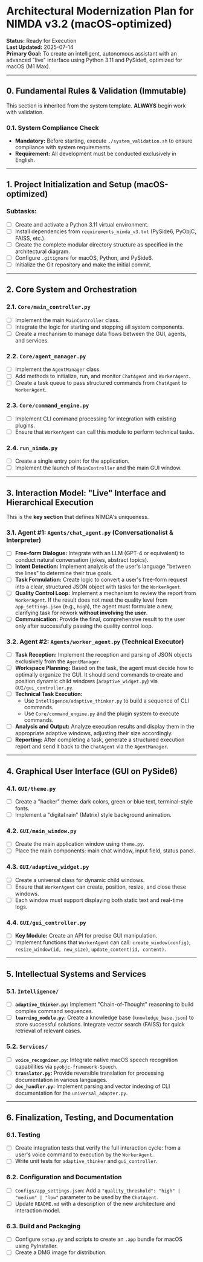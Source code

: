 # Architectural Modernization Plan for NIMDA v3.2 (macOS-optimized)

**Status:** Ready for Execution  
**Last Updated:** 2025-07-14  
**Primary Goal:** To create an intelligent, autonomous assistant with an advanced "live" interface using Python 3.11 and PySide6, optimized for macOS (M1 Max).

---

## 0. Fundamental Rules & Validation (Immutable)

This section is inherited from the system template. **ALWAYS** begin work with validation.

### 0.1. System Compliance Check
- **Mandatory:** Before starting, execute `./system_validation.sh` to ensure compliance with system requirements.
- **Requirement:** All development must be conducted exclusively in English.

---

## 1. Project Initialization and Setup (macOS-optimized)

### Subtasks:
- [ ] Create and activate a Python 3.11 virtual environment.
- [ ] Install dependencies from `requirements_nimda_v3.txt` (PySide6, PyObjC, FAISS, etc.).
- [ ] Create the complete modular directory structure as specified in the architectural diagram.
- [ ] Configure `.gitignore` for macOS, Python, and PySide6.
- [ ] Initialize the Git repository and make the initial commit.

---

## 2. Core System and Orchestration

### 2.1. `Core/main_controller.py`
- [ ] Implement the main `MainController` class.
- [ ] Integrate the logic for starting and stopping all system components.
- [ ] Create a mechanism to manage data flows between the GUI, agents, and services.

### 2.2. `Core/agent_manager.py`
- [ ] Implement the `AgentManager` class.
- [ ] Add methods to initialize, run, and monitor `ChatAgent` and `WorkerAgent`.
- [ ] Create a task queue to pass structured commands from `ChatAgent` to `WorkerAgent`.

### 2.3. `Core/command_engine.py`
- [ ] Implement CLI command processing for integration with existing plugins.
- [ ] Ensure that `WorkerAgent` can call this module to perform technical tasks.

### 2.4. `run_nimda.py`
- [ ] Create a single entry point for the application.
- [ ] Implement the launch of `MainController` and the main GUI window.

---

## 3. Interaction Model: "Live" Interface and Hierarchical Execution

This is the **key section** that defines NIMDA's uniqueness.

### 3.1. Agent #1: `Agents/chat_agent.py` (Conversationalist & Interpreter)
- [ ] **Free-form Dialogue:** Integrate with an LLM (GPT-4 or equivalent) to conduct natural conversation (jokes, abstract topics).
- [ ] **Intent Detection:** Implement analysis of the user's language "between the lines" to determine their true goals.
- [ ] **Task Formulation:** Create logic to convert a user's free-form request into a clear, structured JSON object with tasks for the `WorkerAgent`.
- [ ] **Quality Control Loop:** Implement a mechanism to review the report from `WorkerAgent`. If the result does not meet the quality level from `app_settings.json` (e.g., `high`), the agent must formulate a new, clarifying task for rework **without involving the user**.
- [ ] **Communication:** Provide the final, comprehensive result to the user only after successfully passing the quality control loop.

### 3.2. Agent #2: `Agents/worker_agent.py` (Technical Executor)
- [ ] **Task Reception:** Implement the reception and parsing of JSON objects exclusively from the `AgentManager`.
- [ ] **Workspace Planning:** Based on the task, the agent must decide how to optimally organize the GUI. It should send commands to create and position dynamic child windows (`adaptive_widget.py`) via `GUI/gui_controller.py`.
- [ ] **Technical Task Execution:**
    - Use `Intelligence/adaptive_thinker.py` to build a sequence of CLI commands.
    - Use `Core/command_engine.py` and the plugin system to execute commands.
- [ ] **Analysis and Output:** Analyze execution results and display them in the appropriate adaptive windows, adjusting their size accordingly.
- [ ] **Reporting:** After completing a task, generate a structured execution report and send it back to the `ChatAgent` via the `AgentManager`.

---

## 4. Graphical User Interface (GUI on PySide6)

### 4.1. `GUI/theme.py`
- [ ] Create a "hacker" theme: dark colors, green or blue text, terminal-style fonts.
- [ ] Implement a "digital rain" (Matrix) style background animation.

### 4.2. `GUI/main_window.py`
- [ ] Create the main application window using `theme.py`.
- [ ] Place the main components: main chat window, input field, status panel.

### 4.3. `GUI/adaptive_widget.py`
- [ ] Create a universal class for dynamic child windows.
- [ ] Ensure that `WorkerAgent` can create, position, resize, and close these windows.
- [ ] Each window must support displaying both static text and real-time logs.

### 4.4. `GUI/gui_controller.py`
- [ ] **Key Module:** Create an API for precise GUI manipulation.
- [ ] Implement functions that `WorkerAgent` can call: `create_window(config)`, `resize_window(id, new_size)`, `update_content(id, content)`.

---

## 5. Intellectual Systems and Services

### 5.1. `Intelligence/`
- [ ] **`adaptive_thinker.py`:** Implement "Chain-of-Thought" reasoning to build complex command sequences.
- [ ] **`learning_module.py`:** Create a knowledge base (`knowledge_base.json`) to store successful solutions. Integrate vector search (FAISS) for quick retrieval of relevant cases.

### 5.2. `Services/`
- [ ] **`voice_recognizer.py`:** Integrate native macOS speech recognition capabilities via `pyobjc-framework-Speech`.
- [ ] **`translator.py`:** Provide reversible translation for processing documentation in various languages.
- [ ] **`doc_handler.py`:** Implement parsing and vector indexing of CLI documentation for the `universal_adapter.py`.

---

## 6. Finalization, Testing, and Documentation

### 6.1. Testing
- [ ] Create integration tests that verify the full interaction cycle: from a user's voice command to execution by the `WorkerAgent`.
- [ ] Write unit tests for `adaptive_thinker` and `gui_controller`.

### 6.2. Configuration and Documentation
- [ ] `Configs/app_settings.json`: Add a `"quality_threshold": "high" | "medium" | "low"` parameter to be used by the `ChatAgent`.
- [ ] Update `README.md` with a description of the new architecture and interaction model.

### 6.3. Build and Packaging
- [ ] Configure `setup.py` and scripts to create an `.app` bundle for macOS using PyInstaller.
- [ ] Create a DMG image for distribution.
